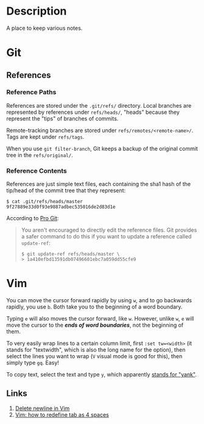 Description
===========

A place to keep various notes.

Git
===

References
----------

### Reference Paths ###

References are stored under the `.git/refs/` directory. Local branches
are represented by references under `refs/heads/`, "heads" because
they represent the "tips" of branches of commits.

Remote-tracking branches are stored under
`refs/remotes/<remote-name>/`. Tags are kept under `refs/tags`.

When you use `git filter-branch`, Git keeps a backup of the original
commit tree in the `refs/original/`.

### Reference Contents ###

References are just simple text files, each containing the sha1 hash
of the tip/head of the commit tree that they represent:

    $ cat .git/refs/heads/master
    9f27889e33d0f93e9887adbec535016de2d83d1e

According to [Pro Git](http://git-scm.com/book/en/Git-Internals-Git-References):

> You aren't encouraged to directly edit the reference files. Git
> provides a safer command to do this if you want to update a
> reference called `update-ref`:
>
>     $ git update-ref refs/heads/master \
>     > 1a410efbd13591db07496601ebc7a059dd55cfe9

Vim
===

You can move the cursor forward rapidly by using `w`, and to go
backwards rapidly, you use `b`. Both take you to the beginning of a
word boundary.

Typing `e` will also moves the cursor forward, like `w`. However,
unlike `w`, `e` will move the cursor to the ***ends of word
boundaries***, not the beginning of them.

To very easily wrap lines to a certain column limit, first `:set
tw=<width>` (it stands for "textwidth", which is also the long name
for the option), then select the lines you want to wrap (`V` visual
mode is good for this), then simply type `gq`. Easy!

To copy text, select the text and type `y`, which apparently
[stands for "yank"](http://vim.wikia.com/wiki/Copy,_cut_and_paste).

Links
-----

1. [Delete newline in Vim](http://stackoverflow.com/questions/3983406/delete-newline-in-vim)
2. [Vim: how to redefine tab as 4 spaces](http://stackoverflow.com/questions/1878974/vim-how-to-redefine-tab-as-4-spaces)
